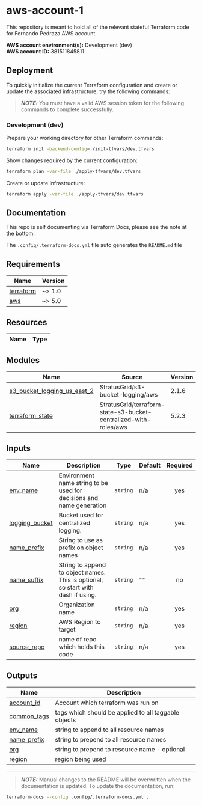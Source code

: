 <!-- BEGIN_TF_DOCS -->

# aws-account-1

This repository is meant to hold all of the relevant stateful Terraform code
for Fernando Pedraza AWS account.

**AWS account environment(s):** Development (dev)\
**AWS account ID:** 381511845811

## Deployment

To quickly initialize the current Terraform configuration and create or update
the associated infrastructure, try the following commands:

> **_NOTE:_**  You must have a valid AWS session token for the following
commands to complete successfully.

### Development (dev)

Prepare your working directory for other Terraform commands:
```bash
terraform init -backend-config=./init-tfvars/dev.tfvars
```
Show changes required by the current configuration:
```bash
terraform plan -var-file ./apply-tfvars/dev.tfvars
```
Create or update infrastructure:
```bash
terraform apply -var-file ./apply-tfvars/dev.tfvars
```
 
## Documentation

This repo is self documenting via Terraform Docs, please see the note at the
bottom.

The `.config/.terraform-docs.yml` file auto generates the `README.md` file

## Requirements

| Name | Version |
|------|---------|
| <a name="requirement_terraform"></a> [terraform](#requirement\_terraform) | ~> 1.0 |
| <a name="requirement_aws"></a> [aws](#requirement\_aws) | ~> 5.0 |

## Resources

| Name | Type |
|------|------|

## Modules

| Name | Source | Version |
|------|--------|---------|
| <a name="module_s3_bucket_logging_us_east_2"></a> [s3\_bucket\_logging\_us\_east\_2](#module\_s3\_bucket\_logging\_us\_east\_2) | StratusGrid/s3-bucket-logging/aws | 2.1.6 |
| <a name="module_terraform_state"></a> [terraform\_state](#module\_terraform\_state) | StratusGrid/terraform-state-s3-bucket-centralized-with-roles/aws | 5.2.3 |

## Inputs

| Name | Description | Type | Default | Required |
|------|-------------|------|---------|:--------:|
| <a name="input_env_name"></a> [env\_name](#input\_env\_name) | Environment name string to be used for decisions and name generation | `string` | n/a | yes |
| <a name="input_logging_bucket"></a> [logging\_bucket](#input\_logging\_bucket) | Bucket used for centralized logging. | `string` | n/a | yes |
| <a name="input_name_prefix"></a> [name\_prefix](#input\_name\_prefix) | String to use as prefix on object names | `string` | n/a | yes |
| <a name="input_name_suffix"></a> [name\_suffix](#input\_name\_suffix) | String to append to object names. This is optional, so start with dash if using. | `string` | `""` | no |
| <a name="input_org"></a> [org](#input\_org) | Organization name | `string` | n/a | yes |
| <a name="input_region"></a> [region](#input\_region) | AWS Region to target | `string` | n/a | yes |
| <a name="input_source_repo"></a> [source\_repo](#input\_source\_repo) | name of repo which holds this code | `string` | n/a | yes |

## Outputs

| Name | Description |
|------|-------------|
| <a name="output_account_id"></a> [account\_id](#output\_account\_id) | Account which terraform was run on |
| <a name="output_common_tags"></a> [common\_tags](#output\_common\_tags) | tags which should be applied to all taggable objects |
| <a name="output_env_name"></a> [env\_name](#output\_env\_name) | string to append to all resource names |
| <a name="output_name_prefix"></a> [name\_prefix](#output\_name\_prefix) | string to prepend to all resource names |
| <a name="output_org"></a> [org](#output\_org) | string to prepend to resource name - optional |
| <a name="output_region"></a> [region](#output\_region) | region being used |

---

> **_NOTE:_**  Manual changes to the README will be overwritten when the
documentation is updated. To update the documentation, run:
```bash
terraform-docs --config .config/.terraform-docs.yml .
```
<!-- END_TF_DOCS -->